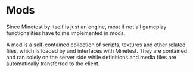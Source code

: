 # Mods
Since Minetest by itself is just an engine, most if not all gameplay functionalities have to me implemented in mods.

A mod is a self-contained collection of scripts, textures and other related files, which is loaded by and interfaces with Minetest. They are contained and ran solely on the server side while definitions and media files are automatically transferred to the client.
